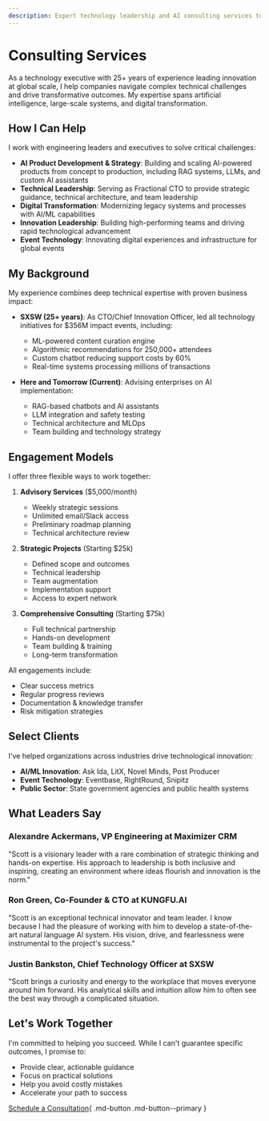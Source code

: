 ```yaml
---
description: Expert technology leadership and AI consulting services to accelerate product development, drive innovation, and deliver transformative business outcomes.
---
```


# Consulting Services

As a technology executive with 25+ years of experience leading innovation at global scale, I help companies navigate complex technical challenges and drive transformative outcomes. My expertise spans artificial intelligence, large-scale systems, and digital transformation.

## How I Can Help

I work with engineering leaders and executives to solve critical challenges:

- **AI Product Development & Strategy**: Building and scaling AI-powered products from concept to production, including RAG systems, LLMs, and custom AI assistants
- **Technical Leadership**: Serving as Fractional CTO to provide strategic guidance, technical architecture, and team leadership
- **Digital Transformation**: Modernizing legacy systems and processes with AI/ML capabilities
- **Innovation Leadership**: Building high-performing teams and driving rapid technological advancement
- **Event Technology**: Innovating digital experiences and infrastructure for global events


## My Background

My experience combines deep technical expertise with proven business impact:

- **SXSW (25+ years)**: As CTO/Chief Innovation Officer, led all technology initiatives for $356M impact events, including:
  - ML-powered content curation engine
  - Algorithmic recommendations for 250,000+ attendees
  - Custom chatbot reducing support costs by 60%
  - Real-time systems processing millions of transactions
  
- **Here and Tomorrow (Current)**: Advising enterprises on AI implementation:
  - RAG-based chatbots and AI assistants
  - LLM integration and safety testing
  - Technical architecture and MLOps
  - Team building and technology strategy

## Engagement Models

I offer three flexible ways to work together:

1. **Advisory Services** ($5,000/month)
    - Weekly strategic sessions
    - Unlimited email/Slack access
    - Preliminary roadmap planning
    - Technical architecture review

2. **Strategic Projects** (Starting $25k)
    - Defined scope and outcomes
    - Technical leadership
    - Team augmentation
    - Implementation support
    - Access to expert network

3. **Comprehensive Consulting** (Starting $75k)
    - Full technical partnership
    - Hands-on development
    - Team building & training
    - Long-term transformation

All engagements include:

- Clear success metrics
- Regular progress reviews
- Documentation & knowledge transfer
- Risk mitigation strategies

## Select Clients

I've helped organizations across industries drive technological innovation:

- **AI/ML Innovation**: Ask Ida, LitX, Novel Minds, Post Producer
- **Event Technology**: Eventbase, RightRound, Snipitz
- **Public Sector**: State government agencies and public health systems


## What Leaders Say

### Alexandre Ackermans, VP Engineering at Maximizer CRM
"Scott is a visionary leader with a rare combination of strategic thinking and hands-on expertise. His approach to leadership is both inclusive and inspiring, creating an environment where ideas flourish and innovation is the norm."

### Ron Green, Co-Founder & CTO at KUNGFU.AI
"Scott is an exceptional technical innovator and team leader. I know because I had the pleasure of working with him to develop a state-of-the-art natural language AI system. His vision, drive, and fearlessness were instrumental to the project's success."

### Justin Bankston, Chief Technology Officer at SXSW
"Scott brings a curiosity and energy to the workplace that moves everyone around him forward. His analytical skills and intuition allow him to often see the best way through a complicated situation. 

## Let's Work Together

I'm committed to helping you succeed. While I can't guarantee specific outcomes, I promise to:
- Provide clear, actionable guidance
- Focus on practical solutions
- Help you avoid costly mistakes
- Accelerate your path to success

[Schedule a Consultation](https://cal.com/scott-wilcox/consultation){ .md-button .md-button--primary }
